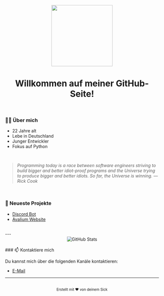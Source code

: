 <div id="header" align="center">
  <img src="https://media.giphy.com/media/M9gbBd9nbDrOTu1Mqx/giphy.gif" width="200"/>
  <h1>Willkommen auf meiner GitHub-Seite!</h1>
</div>

<div id="badges" align="center">
  </a>
  <img src="https://komarev.com/ghpvc/?username=deinGitHubNutzername&style=flat-square&color=blue" alt=""/>
</div>

<br>

### 👨‍💻 Über mich

- 22 Jahre alt
- Lebe in Deutschland
- Junger Entwickler
- Fokus auf Python

<br>

> *Programming today is a race between software engineers striving to build bigger and better idiot-proof programs and the Universe trying to produce bigger and better idiots. So far, the Universe is winning. ― Rick Cook*

<br>

### 🚀 Neueste Projekte

- [Discord Bot](https://github.com/SickHr/Stewie-2.0)
- [Avalium Website](https://github.com/SickHr/Avalium)

<br>
---
<br>

<div align="center">
  <img src="https://github-readme-stats.vercel.app/api?username=SickHr&show_icons=true&theme=dracula" alt="GitHub Stats" />
</div>

<br>
### 📫 Kontaktiere mich

Du kannst mich über die folgenden Kanäle kontaktieren:

- [E-Mail](mailto:contact@Avalium.me)
---

<br>

<div align="center">
  <sub>Erstellt mit ❤️ von deinem Sick</sub>
</div>
